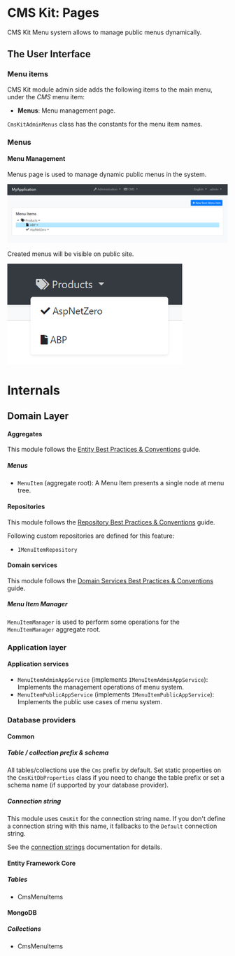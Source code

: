 # CMS Kit: Pages

CMS Kit Menu system allows to manage public menus dynamically.

## The User Interface

### Menu items

CMS Kit module admin side adds the following items to the main menu, under the *CMS* menu item:

* **Menus**: Menu management page.

`CmsKitAdminMenus` class has the constants for the menu item names.

### Menus

#### Menu Management

Menus page is used to manage dynamic public menus in the system.

![cms-kit-menus-page](../../images/cmskit-module-menus-page.png)



Created menus will be visible on public site.

![cms-kit-public-menus](../../images//cmskit-module-menus-public.png)

# Internals

## Domain Layer

#### Aggregates

This module follows the [Entity Best Practices & Conventions](https://docs.abp.io/en/abp/latest/Best-Practices/Entities) guide.

##### Menus

- `MenuItem` (aggregate root): A Menu Item presents a single node at menu tree.

#### Repositories

This module follows the [Repository Best Practices & Conventions](https://docs.abp.io/en/abp/latest/Best-Practices/Repositories) guide.

Following custom repositories are defined for this feature:

- `IMenuItemRepository`

#### Domain services

This module follows the [Domain Services Best Practices & Conventions](https://docs.abp.io/en/abp/latest/Best-Practices/Domain-Services) guide.

##### Menu Item Manager

`MenuItemManager` is used to perform some operations for the `MenuItemManager` aggregate root.

### Application layer

#### Application services

- `MenuItemAdminAppService` (implements `IMenuItemAdminAppService`): Implements the management operations of menu system.
- `MenuItemPublicAppService` (implements `IMenuItemPublicAppService`): Implements the public use cases of menu system.

### Database providers

#### Common

##### Table / collection prefix & schema

All tables/collections use the `Cms` prefix by default. Set static properties on the `CmsKitDbProperties` class if you need to change the table prefix or set a schema name (if supported by your database provider).

##### Connection string

This module uses `CmsKit` for the connection string name. If you don't define a connection string with this name, it fallbacks to the `Default` connection string.

See the [connection strings](https://docs.abp.io/en/abp/latest/Connection-Strings) documentation for details.

#### Entity Framework Core

##### Tables

- CmsMenuItems

#### MongoDB

##### Collections

- CmsMenuItems